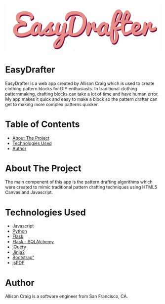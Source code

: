 ![EasyDrafter Logo](/logo.png)

# EasyDrafter
EasyDrafter is a web app created by Allison Craig which is used to create clothing pattern blocks for DIY enthusiasts.
In traditional clothing patternmaking, drafting blocks can take a lot of time and have human error. My app makes it quick and easy to make a block so the pattern drafter can get to making more complex patterns quicker. 

# Table of Contents
* [About The Project](#about)
* [Technologies Used](#technologiesused)
* [Author](#author)

# <a name="about"></a>About The Project
The main compenent of this app is the pattern drafting algorithms which were created to mimic traditional pattern drafting techniques using HTML5 Canvas and Javascript.

# <a name="technologiesused"></a>Technologies Used
* Javascript
* [Python](https://www.python.org/)
* [Flask](http://flask.pocoo.org/)
* [Flask - SQLAlchemy](http://flask.pocoo.org/)
* [jQuery](https://jquery.com/)
* [Jinja2](http://jinja.pocoo.org/docs/dev/)
* [Bootstrap"](http://getbootstrap.com/2.3.2/)
* [jsPDF](https://parall.ax/products/jspdf)

# <a name="author"></a>Author
Allison Craig is a software engineer from San Francisco, CA.